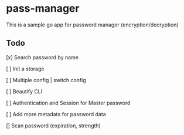# pass-manager
This is a sample go app for password manager (encryption/decryption)

## Todo
[x] Search password by name

[ ] Init a storage

[ ] Multiple config | switch config

[ ] Beautify CLI

[ ] Authentication and Session for Master password

[ ] Add more metadata for password data

[] Scan password (expiration, strength)
